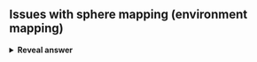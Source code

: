 ## Issues with sphere mapping (environment mapping)
<details>
<summary><b>Reveal answer</b></summary>
- inadequate resolution of texels near boundaries of causes distortions (mapping pixels to a sphere has inherent lack of resolution near poles)<br><br><img src="../../../../../media/paste-22478c9492298114f5cba9a3bb54b1c719817b40.jpg">
</details>
